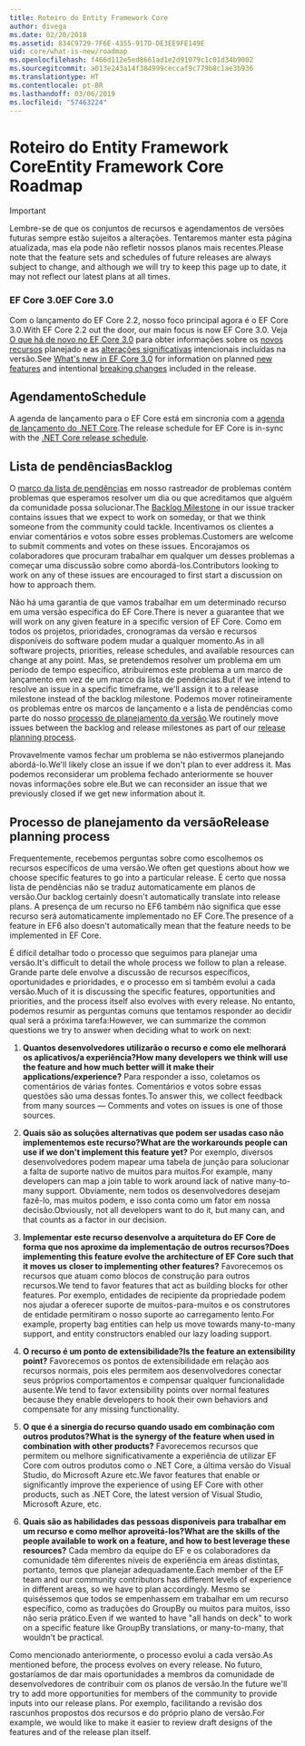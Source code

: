 ```yaml
---
title: Roteiro do Entity Framework Core
author: divega
ms.date: 02/20/2018
ms.assetid: 834C9729-7F6E-4355-917D-DE3EE9FE149E
uid: core/what-is-new/roadmap
ms.openlocfilehash: f466d112e5ed8661ad1e2d91079c1c01d34b9002
ms.sourcegitcommit: a013e243a14f384999ceccaf9c779b8c1ae3b936
ms.translationtype: HT
ms.contentlocale: pt-BR
ms.lasthandoff: 03/06/2019
ms.locfileid: "57463224"
---
```

# <a name="entity-framework-core-roadmap"></a><span data-ttu-id="f5a5b-102">Roteiro do Entity Framework Core</span><span class="sxs-lookup"><span data-stu-id="f5a5b-102">Entity Framework Core Roadmap</span></span>

> [!IMPORTANT]
> <span data-ttu-id="f5a5b-103">Lembre-se de que os conjuntos de recursos e agendamentos de versões futuras sempre estão sujeitos a alterações. Tentaremos manter esta página atualizada, mas ela pode não refletir nossos planos mais recentes.</span><span class="sxs-lookup"><span data-stu-id="f5a5b-103">Please note that the feature sets and schedules of future releases are always subject to change, and although we will try to keep this page up to date, it may not reflect our latest plans at all times.</span></span>

### <a name="ef-core-30"></a><span data-ttu-id="f5a5b-104">EF Core 3.0</span><span class="sxs-lookup"><span data-stu-id="f5a5b-104">EF Core 3.0</span></span>

<span data-ttu-id="f5a5b-105">Com o lançamento do EF Core 2.2, nosso foco principal agora é o EF Core 3.0.</span><span class="sxs-lookup"><span data-stu-id="f5a5b-105">With EF Core 2.2 out the door, our main focus is now EF Core 3.0.</span></span>
<span data-ttu-id="f5a5b-106">Veja [O que há de novo no EF Core 3.0](xref:core/what-is-new/ef-core-3.0/index) para obter informações sobre os [novos recursos](xref:core/what-is-new/ef-core-3.0/features) planejado e as [alterações significativas](xref:core/what-is-new/ef-core-3.0/breaking-changes) intencionais incluídas na versão.</span><span class="sxs-lookup"><span data-stu-id="f5a5b-106">See [What's new in EF Core 3.0](xref:core/what-is-new/ef-core-3.0/index) for information on planned [new features](xref:core/what-is-new/ef-core-3.0/features) and intentional [breaking changes](xref:core/what-is-new/ef-core-3.0/breaking-changes) included in the release.</span></span>

## <a name="schedule"></a><span data-ttu-id="f5a5b-107">Agendamento</span><span class="sxs-lookup"><span data-stu-id="f5a5b-107">Schedule</span></span>

<span data-ttu-id="f5a5b-108">A agenda de lançamento para o EF Core está em sincronia com a [agenda de lançamento do .NET Core](https://github.com/dotnet/core/blob/master/roadmap.md).</span><span class="sxs-lookup"><span data-stu-id="f5a5b-108">The release schedule for EF Core is in-sync with the [.NET Core release schedule](https://github.com/dotnet/core/blob/master/roadmap.md).</span></span>

## <a name="backlog"></a><span data-ttu-id="f5a5b-109">Lista de pendências</span><span class="sxs-lookup"><span data-stu-id="f5a5b-109">Backlog</span></span>

<span data-ttu-id="f5a5b-110">O [marco da lista de pendências](https://github.com/aspnet/EntityFrameworkCore/issues?q=is%3Aopen+is%3Aissue+milestone%3ABacklog+sort%3Areactions-%2B1-desc) em nosso rastreador de problemas contém problemas que esperamos resolver um dia ou que acreditamos que alguém da comunidade possa solucionar.</span><span class="sxs-lookup"><span data-stu-id="f5a5b-110">The [Backlog Milestone](https://github.com/aspnet/EntityFrameworkCore/issues?q=is%3Aopen+is%3Aissue+milestone%3ABacklog+sort%3Areactions-%2B1-desc) in our issue tracker contains issues that we expect to work on someday, or that we think someone from the community could tackle.</span></span>
<span data-ttu-id="f5a5b-111">Incentivamos os clientes a enviar comentários e votos sobre esses problemas.</span><span class="sxs-lookup"><span data-stu-id="f5a5b-111">Customers are welcome to submit comments and votes on these issues.</span></span>
<span data-ttu-id="f5a5b-112">Encorajamos os colaboradores que procuram trabalhar em qualquer um desses problemas a começar uma discussão sobre como abordá-los.</span><span class="sxs-lookup"><span data-stu-id="f5a5b-112">Contributors looking to work on any of these issues are encouraged to first start a discussion on how to approach them.</span></span>

<span data-ttu-id="f5a5b-113">Não há uma garantia de que vamos trabalhar em um determinado recurso em uma versão específica do EF Core.</span><span class="sxs-lookup"><span data-stu-id="f5a5b-113">There is never a guarantee that we will work on any given feature in a specific version of EF Core.</span></span>
<span data-ttu-id="f5a5b-114">Como em todos os projetos, prioridades, cronogramas da versão e recursos disponíveis do software podem mudar a qualquer momento.</span><span class="sxs-lookup"><span data-stu-id="f5a5b-114">As in all software projects, priorities, release schedules, and available resources can change at any point.</span></span>
<span data-ttu-id="f5a5b-115">Mas, se pretendemos resolver um problema em um período de tempo específico, atribuiremos este problema a um marco de lançamento em vez de um marco da lista de pendências.</span><span class="sxs-lookup"><span data-stu-id="f5a5b-115">But if we intend to resolve an issue in a specific timeframe, we'll assign it to a release milestone instead of the backlog milestone.</span></span>
<span data-ttu-id="f5a5b-116">Podemos mover rotineiramente os problemas entre os marcos de lançamento e a lista de pendências como parte do nosso [processo de planejamento da versão](#release-planning-process).</span><span class="sxs-lookup"><span data-stu-id="f5a5b-116">We routinely move issues between the backlog and release milestones as part of our [release planning process](#release-planning-process).</span></span>

<span data-ttu-id="f5a5b-117">Provavelmente vamos fechar um problema se não estivermos planejando abordá-lo.</span><span class="sxs-lookup"><span data-stu-id="f5a5b-117">We'll likely close an issue if we don't plan to ever address it.</span></span>
<span data-ttu-id="f5a5b-118">Mas podemos reconsiderar um problema fechado anteriormente se houver novas informações sobre ele.</span><span class="sxs-lookup"><span data-stu-id="f5a5b-118">But we can reconsider an issue that we previously closed if we get new information about it.</span></span>

## <a name="release-planning-process"></a><span data-ttu-id="f5a5b-119">Processo de planejamento da versão</span><span class="sxs-lookup"><span data-stu-id="f5a5b-119">Release planning process</span></span>

<span data-ttu-id="f5a5b-120">Frequentemente, recebemos perguntas sobre como escolhemos os recursos específicos de uma versão.</span><span class="sxs-lookup"><span data-stu-id="f5a5b-120">We often get questions about how we choose specific features to go into a particular release.</span></span>
<span data-ttu-id="f5a5b-121">É certo que nossa lista de pendências não se traduz automaticamente em planos de versão.</span><span class="sxs-lookup"><span data-stu-id="f5a5b-121">Our backlog certainly doesn't automatically translate into release plans.</span></span>
<span data-ttu-id="f5a5b-122">A presença de um recurso no EF6 também não significa que esse recurso será automaticamente implementado no EF Core.</span><span class="sxs-lookup"><span data-stu-id="f5a5b-122">The presence of a feature in EF6 also doesn't automatically mean that the feature needs to be implemented in EF Core.</span></span>

<span data-ttu-id="f5a5b-123">É difícil detalhar todo o processo que seguimos para planejar uma versão.</span><span class="sxs-lookup"><span data-stu-id="f5a5b-123">It's difficult to detail the whole process we follow to plan a release.</span></span>
<span data-ttu-id="f5a5b-124">Grande parte dele envolve a discussão de recursos específicos, oportunidades e prioridades, e o processo em si também evolui a cada versão.</span><span class="sxs-lookup"><span data-stu-id="f5a5b-124">Much of it is discussing the specific features, opportunities and priorities, and the process itself also evolves with every release.</span></span>
<span data-ttu-id="f5a5b-125">No entanto, podemos resumir as perguntas comuns que tentamos responder ao decidir qual será a próxima tarefa:</span><span class="sxs-lookup"><span data-stu-id="f5a5b-125">However, we can summarize the common questions we try to answer when deciding what to work on next:</span></span>

1. <span data-ttu-id="f5a5b-126">**Quantos desenvolvedores utilizarão o recurso e como ele melhorará os aplicativos/a experiência?**</span><span class="sxs-lookup"><span data-stu-id="f5a5b-126">**How many developers we think will use the feature and how much better will it make their applications/experience?**</span></span> <span data-ttu-id="f5a5b-127">Para responder a isso, coletamos os comentários de várias fontes. Comentários e votos sobre essas questões são uma dessas fontes.</span><span class="sxs-lookup"><span data-stu-id="f5a5b-127">To answer this, we collect feedback from many sources — Comments and votes on issues is one of those sources.</span></span>

2. <span data-ttu-id="f5a5b-128">**Quais são as soluções alternativas que podem ser usadas caso não implementemos este recurso?**</span><span class="sxs-lookup"><span data-stu-id="f5a5b-128">**What are the workarounds people can use if we don't implement this feature yet?**</span></span> <span data-ttu-id="f5a5b-129">Por exemplo, diversos desenvolvedores podem mapear uma tabela de junção para solucionar a falta de suporte nativo de muitos para muitos.</span><span class="sxs-lookup"><span data-stu-id="f5a5b-129">For example, many developers can map a join table to work around lack of native many-to-many support.</span></span> <span data-ttu-id="f5a5b-130">Obviamente, nem todos os desenvolvedores desejam fazê-lo, mas muitos podem, e isso conta como um fator em nossa decisão.</span><span class="sxs-lookup"><span data-stu-id="f5a5b-130">Obviously, not all developers want to do it, but many can, and that counts as a factor in our decision.</span></span>

3. <span data-ttu-id="f5a5b-131">**Implementar este recurso desenvolve a arquitetura do EF Core de forma que nos aproxime da implementação de outros recursos?**</span><span class="sxs-lookup"><span data-stu-id="f5a5b-131">**Does implementing this feature evolve the architecture of EF Core such that it moves us closer to implementing other features?**</span></span> <span data-ttu-id="f5a5b-132">Favorecemos os recursos que atuam como blocos de construção para outros recursos.</span><span class="sxs-lookup"><span data-stu-id="f5a5b-132">We tend to favor features that act as building blocks for other features.</span></span> <span data-ttu-id="f5a5b-133">Por exemplo, entidades de recipiente da propriedade podem nos ajudar a oferecer suporte de muitos-para-muitos e os construtores de entidade permitiram o nosso suporte ao carregamento lento.</span><span class="sxs-lookup"><span data-stu-id="f5a5b-133">For example, property bag entities can help us move towards many-to-many support, and entity constructors enabled our lazy loading support.</span></span>

4. <span data-ttu-id="f5a5b-134">**O recurso é um ponto de extensibilidade?**</span><span class="sxs-lookup"><span data-stu-id="f5a5b-134">**Is the feature an extensibility point?**</span></span> <span data-ttu-id="f5a5b-135">Favorecemos os pontos de extensibilidade em relação aos recursos normais, pois eles permitem aos desenvolvedores conectar seus próprios comportamentos e compensar qualquer funcionalidade ausente.</span><span class="sxs-lookup"><span data-stu-id="f5a5b-135">We tend to favor extensibility points over normal features because they enable developers to hook their own behaviors and compensate for any missing functionality.</span></span>

5. <span data-ttu-id="f5a5b-136">**O que é a sinergia do recurso quando usado em combinação com outros produtos?**</span><span class="sxs-lookup"><span data-stu-id="f5a5b-136">**What is the synergy of the feature when used in combination with other products?**</span></span> <span data-ttu-id="f5a5b-137">Favorecemos recursos que permitem ou melhore significativamente a experiência de utilizar EF Core com outros produtos como o .NET Core, a última versão do Visual Studio, do Microsoft Azure etc.</span><span class="sxs-lookup"><span data-stu-id="f5a5b-137">We favor features that enable or significantly improve the experience of using EF Core with other products, such as .NET Core, the latest version of Visual Studio, Microsoft Azure, etc.</span></span>

6. <span data-ttu-id="f5a5b-138">**Quais são as habilidades das pessoas disponíveis para trabalhar em um recurso e como melhor aproveitá-los?**</span><span class="sxs-lookup"><span data-stu-id="f5a5b-138">**What are the skills of the people available to work on a feature, and how to best leverage these resources?**</span></span> <span data-ttu-id="f5a5b-139">Cada membro da equipe do EF e os colaboradores da comunidade têm diferentes níveis de experiência em áreas distintas, portanto, temos que planejar adequadamente.</span><span class="sxs-lookup"><span data-stu-id="f5a5b-139">Each member of the EF team and our community contributors has different levels of experience in different areas, so we have to plan accordingly.</span></span> <span data-ttu-id="f5a5b-140">Mesmo se quiséssemos que todos se empenhassem em trabalhar em um recurso específico, como as traduções do GroupBy ou muitos para muitos, isso não seria prático.</span><span class="sxs-lookup"><span data-stu-id="f5a5b-140">Even if we wanted to have "all hands on deck" to work on a specific feature like GroupBy translations, or many-to-many, that wouldn't be practical.</span></span>

<span data-ttu-id="f5a5b-141">Como mencionado anteriormente, o processo evolui a cada versão.</span><span class="sxs-lookup"><span data-stu-id="f5a5b-141">As mentioned before, the process evolves on every release.</span></span>
<span data-ttu-id="f5a5b-142">No futuro, gostaríamos de dar mais oportunidades a membros da comunidade de desenvolvedores de contribuir com os planos de versão.</span><span class="sxs-lookup"><span data-stu-id="f5a5b-142">In the future we'll try to add more opportunities for members of the community to provide inputs into our release plans.</span></span>
<span data-ttu-id="f5a5b-143">Por exemplo, facilitando a revisão dos rascunhos propostos dos recursos e do próprio plano de versão.</span><span class="sxs-lookup"><span data-stu-id="f5a5b-143">For example, we would like to make it easier to review draft designs of the features and of the release plan itself.</span></span>
